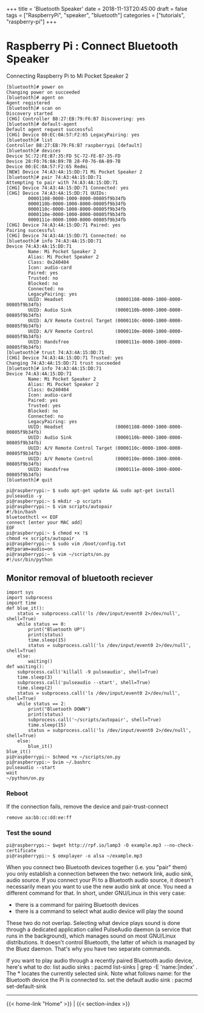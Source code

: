 +++
title = 'Bluetooth Speaker'
date = 2018-11-13T20:45:00
draft = false
tags = ["RaspberryPi", "speaker", "bluetooth"]
categories = ["tutorials", "raspberry-pi"]
+++

# Raspberry Pi : Connect Bluetooth Speaker

Connecting Raspberry Pi to Mi Pocket Speaker 2

```pi@raspberrypi:~ $ sudo bluetoothctl
[bluetooth]# power on
Changing power on succeeded
[bluetooth]# agent on
Agent registered
[bluetooth]# scan on
Discovery started
[CHG] Controller B8:27:EB:79:F6:B7 Discovering: yes
[bluetooth]# default-agent
Default agent request successful
[CHG] Device 00:EC:0A:57:F2:65 LegacyPairing: yes
[bluetooth]# list
Controller B8:27:EB:79:F6:B7 raspberrypi [default]
[bluetooth]# devices
Device 5C:72:FE:B7:35:FD 5C-72-FE-B7-35-FD
Device 28:F0:76:0A:B9:7B 28-F0-76-0A-B9-7B
Device 00:EC:0A:57:F2:65 Redmi
[NEW] Device 74:A3:4A:15:DD:71 Mi Pocket Speaker 2
[bluetooth]# pair 74:A3:4A:15:DD:71
Attempting to pair with 74:A3:4A:15:DD:71
[CHG] Device 74:A3:4A:15:DD:71 Connected: yes
[CHG] Device 74:A3:4A:15:DD:71 UUIDs:
        00001108-0000-1000-8000-00805f9b34fb
        0000110b-0000-1000-8000-00805f9b34fb
        0000110c-0000-1000-8000-00805f9b34fb
        0000110e-0000-1000-8000-00805f9b34fb
        0000111e-0000-1000-8000-00805f9b34fb
[CHG] Device 74:A3:4A:15:DD:71 Paired: yes
Pairing successful
[CHG] Device 74:A3:4A:15:DD:71 Connected: no
[bluetooth]# info 74:A3:4A:15:DD:71
Device 74:A3:4A:15:DD:71
        Name: Mi Pocket Speaker 2
        Alias: Mi Pocket Speaker 2
        Class: 0x240404
        Icon: audio-card
        Paired: yes
        Trusted: no
        Blocked: no
        Connected: no
        LegacyPairing: yes
        UUID: Headset                   (00001108-0000-1000-8000-00805f9b34fb)
        UUID: Audio Sink                (0000110b-0000-1000-8000-00805f9b34fb)
        UUID: A/V Remote Control Target (0000110c-0000-1000-8000-00805f9b34fb)
        UUID: A/V Remote Control        (0000110e-0000-1000-8000-00805f9b34fb)
        UUID: Handsfree                 (0000111e-0000-1000-8000-00805f9b34fb)
[bluetooth]# trust 74:A3:4A:15:DD:71
[CHG] Device 74:A3:4A:15:DD:71 Trusted: yes
Changing 74:A3:4A:15:DD:71 trust succeeded
[bluetooth]# info 74:A3:4A:15:DD:71
Device 74:A3:4A:15:DD:71
        Name: Mi Pocket Speaker 2
        Alias: Mi Pocket Speaker 2
        Class: 0x240404
        Icon: audio-card
        Paired: yes
        Trusted: yes
        Blocked: no
        Connected: no
        LegacyPairing: yes
        UUID: Headset                   (00001108-0000-1000-8000-00805f9b34fb)
        UUID: Audio Sink                (0000110b-0000-1000-8000-00805f9b34fb)
        UUID: A/V Remote Control Target (0000110c-0000-1000-8000-00805f9b34fb)
        UUID: A/V Remote Control        (0000110e-0000-1000-8000-00805f9b34fb)
        UUID: Handsfree                 (0000111e-0000-1000-8000-00805f9b34fb)
[bluetooth]# quit

pi@raspberrypi:~ $ sudo apt-get update && sudo apt-get install pulseaudio -y
pi@raspberrypi:~ $ mkdir -p scripts
pi@raspberrypi:~ $ vim scripts/autopair
#!/bin/bash
bluetoothctl << EOF
connect [enter your MAC add]
EOF
pi@raspberrypi:~ $ chmod +x !$
chmod +x scripts/autopair
pi@raspberrypi:~ $ sudo vim /boot/config.txt
#dtparam=audio=on
pi@raspberrypi:~ $ vim ~/scripts/on.py
#!/usr/bin/python
```

## Monitor removal of bluetooth reciever

```import os
import sys
import subprocess
import time
def blue_it():
    status = subprocess.call('ls /dev/input/event0 2>/dev/null', shell=True)
    while status == 0:
        print("Bluetooth UP")
        print(status)
        time.sleep(15)
        status = subprocess.call('ls /dev/input/event0 2>/dev/null', shell=True)
    else:
        waiting()
def waiting():
    subprocess.call('killall -9 pulseaudio', shell=True)
    time.sleep(3)
    subprocess.call('pulseaudio --start', shell=True)
    time.sleep(2)
    status = subprocess.call('ls /dev/input/event0 2>/dev/null', shell=True)
    while status == 2:
        print("Bluetooth DOWN")
        print(status)
        subprocess.call('~/scripts/autopair', shell=True)
        time.sleep(15)
        status = subprocess.call('ls /dev/input/event0 2>/dev/null', shell=True)
    else:
        blue_it()
blue_it()
pi@raspberrypi:~ $chmod +x ~/scripts/on.py
pi@raspberrypi:~ $vim ~/.bashrc
pulseaudio --start
wait
~/python/on.py
```

### Reboot

If the connection fails, remove the device and pair-trust-connect

```
remove aa:bb:cc:dd:ee:ff
```

### Test the sound

```
pi@raspberrypi:~ $wget http://rpf.io/lamp3 -O example.mp3 --no-check-certificate
pi@raspberrypi:~ $ omxplayer -o alsa ~/example.mp3
```

When you connect two Bluetooth devices together (i.e. you "pair" them) you only establish a connection between the two: network link, audio sink, audio source. If you connect your Pi to a Bluetooth audio source, it doesn't necessarily mean you want to use the new audio sink at once. You need a different command for that.
In short, under GNU/Linux in this very case:
- there is a command for pairing Bluetooth devices
- there is a command to select what audio device will play the sound

These two do not overlap.
Selecting what device plays sound is done through a dedicated application called PulseAudio daemon (a service that runs in the background), which manages sound on most GNU/Linux distributions. It doesn't control Bluetooth, the latter of which is managed by the Bluez daemon. That's why you have two separate commands.

If you want to play audio through a recently paired Bluetooth audio device, here's what to do:
list audio sinks : pacmd list-sinks | grep -E 'name:|index' . The * locates the currently selected sink. Note what follows name: for the Bluetooth device the Pi is connected to.
set the default audio sink : pacmd set-default-sink <the name of the desired BT audio sink>

---
{{< home-link "Home" >}} | {{< section-index >}}